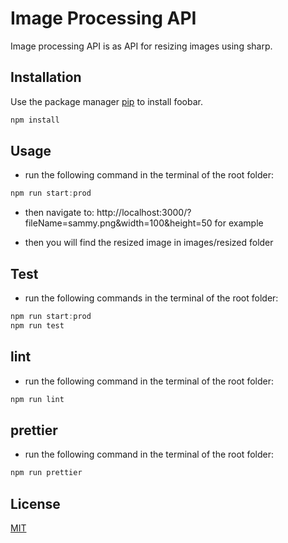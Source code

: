 # Image Processing API

Image processing API is as API for resizing images using sharp.

## Installation

Use the package manager [pip](https://pip.pypa.io/en/stable/) to install foobar.

```bash
npm install
```

## Usage

- run the following command in the terminal of the root folder:

```js
npm run start:prod
```

- then navigate to:
  http://localhost:3000/?fileName=sammy.png&width=100&height=50 for example

- then you will find the resized image in images/resized folder

## Test

- run the following commands in the terminal of the root folder:

```js
npm run start:prod
npm run test
```

## lint

- run the following command in the terminal of the root folder:

```js
npm run lint
```

## prettier

- run the following command in the terminal of the root folder:

```js
npm run prettier
```

## License

[MIT](https://choosealicense.com/licenses/mit/)
